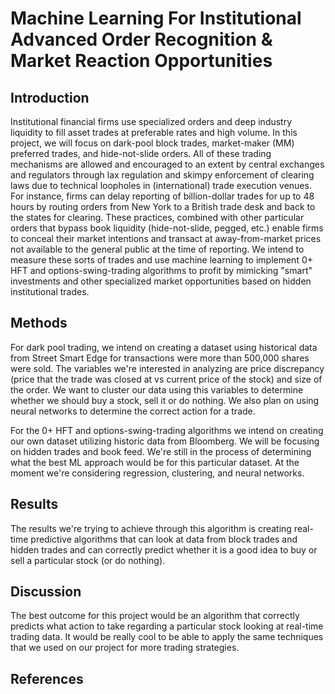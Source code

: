 # Machine Learning For Institutional Advanced Order Recognition & Market Reaction Opportunities
## Introduction
Institutional financial firms use specialized orders and deep industry liquidity to fill asset trades at preferable rates and high volume. In this project, we will focus on dark-pool block trades, market-maker (MM) preferred trades, and hide-not-slide orders. All of these trading mechanisms are allowed and encouraged to an extent by central exchanges and regulators through lax regulation and skimpy enforcement of clearing laws due to technical loopholes in (international) trade execution venues. For instance, firms can delay reporting of billion-dollar trades for up to 48 hours by routing orders from New York to a British trade desk and back to the states for clearing. These practices, combined with other particular orders that bypass book liquidity (hide-not-slide, pegged, etc.) enable firms to conceal their market intentions and transact at away-from-market prices not available to the general public at the time of reporting. We intend to measure these sorts of trades and use machine learning to implement 0+ HFT and options-swing-trading algorithms to profit by mimicking "smart" investments and other specialized market opportunities based on hidden institutional trades.

## Methods
For dark pool trading, we intend on creating a dataset using historical data from Street Smart Edge for transactions were more than 500,000 shares were sold. The variables we're interested in analyzing are price discrepancy (price that the trade was closed at vs current price of the stock) and size of the order. We want to cluster our data using this variables to determine whether we should buy a stock, sell it or do nothing. We also plan on using neural networks to determine the correct action for a trade. 

For the 0+ HFT and options-swing-trading algorithms we intend on creating our own dataset utilizing historic data from Bloomberg. We will be focusing on hidden trades and book feed. We're still in the process of determining what the best ML approach would be for this particular dataset. At the moment we're considering regression, clustering, and neural networks.

## Results
The results we're trying to achieve through this algorithm is creating real-time predictive algorithms that can look at data from block trades and hidden trades and can correctly predict whether it is a good idea to buy or sell a particular stock (or do nothing). 

## Discussion
The best outcome for this project would be an algorithm that correctly predicts what action to take regarding a particular stock looking at real-time trading data. It would be really cool to be able to apply the same techniques that we used on our project for more trading strategies. 

## References



